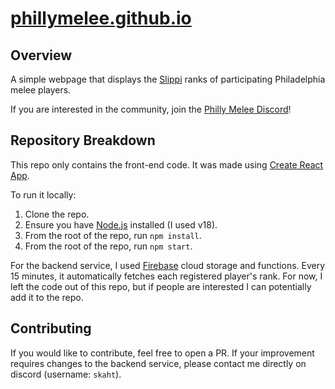# [phillymelee.github.io](https://phillymelee.github.io/)

## Overview

A simple webpage that displays the [Slippi](https://slippi.gg/) ranks of participating Philadelphia melee players.

If you are interested in the community, join the [Philly Melee Discord](https://discord.gg/zjKk9vEQNp)!

## Repository Breakdown

This repo only contains the front-end code. It was made using [Create React App](https://create-react-app.dev/).

To run it locally:

1. Clone the repo.
1. Ensure you have [Node.js](https://nodejs.org/en/download/) installed (I used v18).
1. From the root of the repo, run `npm install`.
1. From the root of the repo, run `npm start`.

For the backend service, I used [Firebase](https://firebase.google.com/) cloud storage and functions. Every 15 minutes, it automatically fetches each registered player's rank. For now, I left the code out of this repo, but if people are interested I can potentially add it to the repo.

## Contributing

If you would like to contribute, feel free to open a PR. If your improvement requires changes to the backend service, please contact me directly on discord (username: `skaht`).
